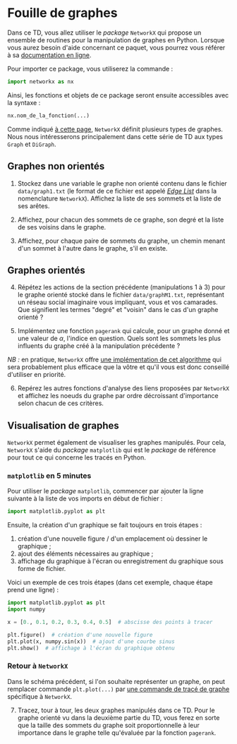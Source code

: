 # Fouille de graphes

Dans ce TD, vous allez utiliser le _package_ `NetworkX` qui propose un ensemble de routines pour la manipulation de 
graphes en Python. Lorsque vous aurez besoin d'aide concernant ce paquet, vous pourrez vous référer à sa 
[documentation en ligne](http://networkx.readthedocs.io/en/latest/reference/index.html).

Pour importer ce package, vous utiliserez la commande :
```python
import networkx as nx
```

Ainsi, les fonctions et objets de ce package seront ensuite accessibles avec la syntaxe :

```python
nx.nom_de_la_fonction(...)
```

Comme indiqué [à cette page](http://networkx.readthedocs.io/en/latest/reference/classes/index.html), `NetworkX` définit
plusieurs types de graphes. 
Nous nous intéresserons principalement dans cette série de TD aux types `Graph` et `DiGraph`.

## Graphes non orientés

1. Stockez dans une variable le graphe non orienté contenu dans le fichier `data/graph1.txt` (le format de ce fichier 
est appelé [_Edge List_](http://networkx.readthedocs.io/en/latest/reference/readwrite/edgelist.html) dans la nomenclature 
`NetworkX`). 
Affichez la liste de ses sommets et la liste de ses arêtes.

2. Affichez, pour chacun des sommets de ce graphe, son degré et la liste de ses voisins dans le graphe.

3. Affichez, pour chaque paire de sommets du graphe, un chemin menant d'un sommet à l'autre dans le graphe, s'il en 
existe.

## Graphes orientés

4. Répétez les actions de la section précédente (manipulations 1 à 3) pour le graphe orienté stocké dans le fichier 
`data/graphM1.txt`, représentant un réseau social imaginaire vous impliquant, vous et vos camarades.
Que signifient les termes "degré" et "voisin" dans le cas d'un graphe orienté ?

5. Implémentez une fonction `pagerank` qui calcule, pour un graphe donné et une valeur de $\alpha$, l'indice en 
question. Quels sont les sommets les plus influents du graphe créé à la manipulation précédente ?

_NB :_ en pratique, `NetworkX` offre 
[une implémentation de cet algorithme](http://networkx.readthedocs.io/en/latest/reference/algorithms/link_analysis.html) 
qui sera probablement plus efficace que la vôtre et qu'il vous est donc conseillé d'utiliser en priorité.

6. Repérez les autres fonctions d'analyse des liens proposées par `NetworkX` et affichez les noeuds du graphe par 
ordre décroissant d'importance selon chacun de ces critères.

## Visualisation de graphes

`NetworkX` permet également de visualiser les graphes manipulés. 
Pour cela, `NetworkX` s'aide du _package_ `matplotlib` qui est le _package_ de référence pour tout ce qui concerne les
tracés en Python.

### `matplotlib` en 5 minutes

Pour utiliser le _package_ `matplotlib`, commencer par ajouter la ligne suivante à la liste de vos imports en début de 
fichier :

```python
import matplotlib.pyplot as plt
```

Ensuite, la création d'un graphique se fait toujours en trois étapes :

1. création d'une nouvelle figure / d'un emplacement où dessiner le graphique ;
2. ajout des éléments nécessaires au graphique ;
3. affichage du graphique à l'écran ou enregistrement du graphique sous forme de fichier.

Voici un exemple de ces trois étapes (dans cet exemple, chaque étape prend une ligne) :

```python
import matplotlib.pyplot as plt
import numpy

x = [0., 0.1, 0.2, 0.3, 0.4, 0.5]  # abscisse des points à tracer

plt.figure()  # création d'une nouvelle figure
plt.plot(x, numpy.sin(x))  # ajout d'une courbe sinus
plt.show()  # affichage à l'écran du graphique obtenu
```


### Retour à `NetworkX`

Dans le schéma précédent, si l'on souhaite représenter un graphe, on peut remplacer commande `plt.plot(...)` par
[une commande de tracé de graphe](http://networkx.readthedocs.io/en/stable/reference/drawing.html)  spécifique à 
`NetworkX`.

7. Tracez, tour à tour, les deux graphes manipulés dans ce TD. 
Pour le graphe orienté vu dans la deuxième partie du TD, vous ferez en sorte que la taille des sommets du graphe soit
proportionnelle à leur importance dans le graphe telle qu'évaluée par la fonction `pagerank`.


